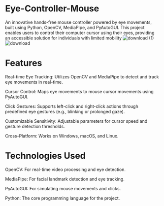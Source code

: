 # Eye-Controller-Mouse
An innovative hands-free mouse controller powered by eye movements, built using Python, OpenCV, MediaPipe, and PyAutoGUI. This project enables users to control their computer cursor using their eyes, providing an accessible solution for individuals with limited mobility
![download (1)](https://github.com/user-attachments/assets/f837b5d9-2483-48dc-af14-7f421a4918a8)                                                           ![download](https://github.com/user-attachments/assets/d93bd69b-209c-4682-99f5-157db204a5bb)


# Features

   Real-time Eye Tracking: Utilizes OpenCV and MediaPipe to detect and track eye movements in real-time.

   Cursor Control: Maps eye movements to mouse cursor movements using PyAutoGUI.
 
   Click Gestures: Supports left-click and right-click actions through predefined eye gestures (e.g., blinking or prolonged gaze).

   Customizable Sensitivity: Adjustable parameters for cursor speed and gesture detection thresholds.

   Cross-Platform: Works on Windows, macOS, and Linux.

# Technologies Used
OpenCV: For real-time video processing and eye detection.

MediaPipe: For facial landmark detection and eye tracking.

PyAutoGUI: For simulating mouse movements and clicks.

Python: The core programming language for the project.
